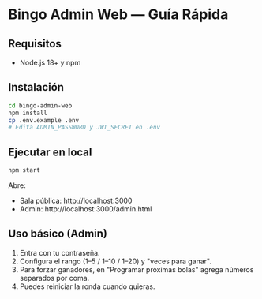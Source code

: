 
# Bingo Admin Web — Guía Rápida

## Requisitos
- Node.js 18+ y npm

## Instalación
```bash
cd bingo-admin-web
npm install
cp .env.example .env
# Edita ADMIN_PASSWORD y JWT_SECRET en .env
```

## Ejecutar en local
```bash
npm start
```
Abre:
- Sala pública: http://localhost:3000
- Admin: http://localhost:3000/admin.html

## Uso básico (Admin)
1. Entra con tu contraseña.
2. Configura el rango (1–5 / 1–10 / 1–20) y "veces para ganar".
3. Para forzar ganadores, en "Programar próximas bolas" agrega números separados por coma.
4. Puedes reiniciar la ronda cuando quieras.

